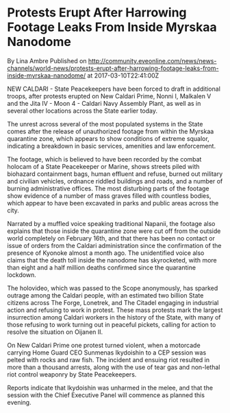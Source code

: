 # Protests Erupt After Harrowing Footage Leaks From Inside Myrskaa Nanodome
By Lina Ambre
Published on http://community.eveonline.com/news/news-channels/world-news/protests-erupt-after-harrowing-footage-leaks-from-inside-myrskaa-nanodome/ at 2017-03-10T22:41:00Z

NEW CALDARI - State Peacekeepers have been forced to draft in additional troops, after protests erupted on New Caldari Prime, Nonni I, Malkalen V and the Jita IV - Moon 4 - Caldari Navy Assembly Plant, as well as in several other locations across the State earlier today.

The unrest across several of the most populated systems in the State comes after the release of unauthorized footage from within the Myrskaa quarantine zone, which appears to show conditions of extreme squalor, indicating a breakdown in basic services, amenities and law enforcement.

The footage, which is believed to have been recorded by the combat holocam of a State Peacekeeper or Marine, shows streets piled with biohazard containment bags, human effluent and refuse, burned out military and civilian vehicles, ordnance riddled buildings and roads, and a number of burning administrative offices. The most disturbing parts of the footage show evidence of a number of mass graves filled with countless bodies, which appear to have been excavated in parks and public areas across the city.

Narrated by a muffled voice speaking traditional Napanii, the footage also explains that those inside the quarantine zone were cut off from the outside world completely on February 16th, and that there has been no contact or issue of orders from the Caldari administration since the confirmation of the presence of Kyonoke almost a month ago. The unidentified voice also claims that the death toll inside the nanodome has skyrocketed, with more than eight and a half million deaths confirmed since the quarantine lockdown.

The holovideo, which was passed to the Scope anonymously, has sparked outrage among the Caldari people, with an estimated two billion State citizens across The Forge, Lonetrek, and The Citadel engaging in industrial action and refusing to work in protest. These mass protests mark the largest insurrection among Caldari workers in the history of the State, with many of those refusing to work turning out in peaceful pickets, calling for action to resolve the situation on Oijanen II.

On New Caldari Prime one protest turned violent, when a motorcade carrying Home Guard CEO Sunmenas Ikydoishin to a CEP session was pelted with rocks and raw fish. The incident and ensuing riot resulted in more than a thousand arrests, along with the use of tear gas and non-lethal riot control weaponry by State Peacekeepers.

Reports indicate that Ikydoishin was unharmed in the melee, and that the session with the Chief Executive Panel will commence as planned this evening.

